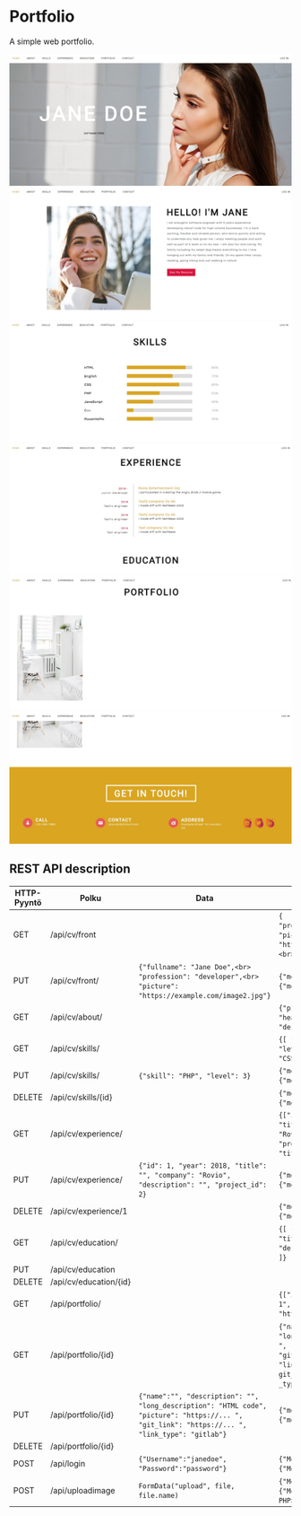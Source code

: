 # Portfolio 
A simple web portfolio.

![A screen capture of the front page](/img/Cv_FrontPage.jpg "A screen capture of the front page")
![A screen capture of the about](/img/Cv_About.jpg "A screen capture of the about")
![A screen capture of the skills](/img/Cv_Skills.jpg "A screen capture of the skills")
![A screen capture of the experience](/img/Cv_Experience.jpg "A screen capture of the experience")
![A screen capture of the portfolio](/img/Cv_Portfolio.jpg "A screen capture of the portfolio")
![A screen capture of the contact](/img/Cv_Contact.jpg "A screen capture of the contact")

## REST API description
| HTTP-Pyyntö | Polku | Data | Vastaus | 
|-------------|-------|------|---------|
| GET | /api/cv/front | | `{    "fullname": "",     "profession": "",<br> "picture": "https://example.com/image.jpg"<br>}` | |
| PUT | /api/cv/front/ | `{"fullname": "Jane Doe",<br> "profession": "developer",<br> "picture": "https://example.com/image2.jpg"}` | `{"message":"success"}` tai `{"message":"error"}` | 
| GET | /api/cv/about/ | | `{"picture": "https://... ",<br> "heading": "",<br> "description": "HTML code"}` | | 
| GET | /api/cv/skills/ | | `{[ {"id": 0, "skill": "HTML5", "level": 5}, {"id": 1, "skill": "CSS3", "level": 6 ]} ` ||
| PUT | /api/cv/skills/ | `{"skill": "PHP", "level": 3}`| `{"message":"success"}` tai `{"message": "error"}` | 
| DELETE|/api/cv/skills/{id}||`{"message":"success"}` tai `{"message":"error"}` 
|GET|/api/cv/experience/| |`{["id": 1, "year": 2018, "title": "", "company": "Rovio", "description": "", "project_id": 2},{"year":0, "title...."}]}` 
|PUT|/api/cv/experience/|`{"id": 1, "year": 2018, "title": "", "company": "Rovio", "description": "", "project_id": 2}`|`{"message":"success"}` tai `{"message":"error"}` 
DELETE|/api/cv/experience/1| |`{"message":"success"}` tai `{"message":"error"}`
GET|/api/cv/education/| |`{[ {"year": 2017, "degree": "", "title": "", "academy": "", "description":""}, {...}, {...} ]}` 
PUT|/api/cv/education|| 
DELETE|/api/cv/education/{id}|| 
GET|/api/portfolio/| |`{["id": 0, "name": "projekti 1", "desription":"", "picture": "https://..."}, {...}, {...} ]} `
GET|/api/portfolio/{id}| |`{"name":"", "description": "", "long_description":"HTML code ", "picture": "https://...", "git_link": "https://...", "link", " git_link’:’https://...’, link _type":"github / gitlab"} `
PUT|/api/portfolio/{id}|`{"name":"", "description": "", "long_description": "HTML code", "picture": "https://... ", "git_link": "https://... ", "link_type": "gitlab"}` |`{"message":"success"}` tai `{"message":"error"}`
DELETE|/api/portfolio/{id}||||| 
POST|/api/login| `{"Username":"janedoe", "Password":"password"}` | `{"Message":"Success"}` or `{"Message":"Error"}`
POST|/api/uploadimage|`FormData("upload", file, file.name)`| `{"Message":"Success"}` or `{"Message":"<Error generated by PHP>"}`